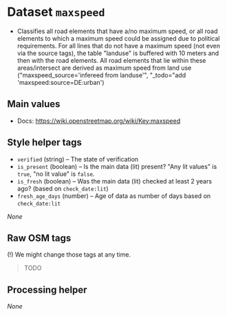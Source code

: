 # Dataset `maxspeed`

- Classifies all road elements that have a/no maximum speed, or all road elements to which a maximum speed could be assigned due to political requirements.
For all lines that do not have a maximum speed (not even via the source tags), the table "landuse" is buffered with 10 meters and then with the road elements. All road elements that lie within these areas/intersect are derived as maximum speed from land use ("maxspeed_source='infereed from landuse'", "_todo="add 'maxspeed:source=DE:urban')

## Main values

- Docs: https://wiki.openstreetmap.org/wiki/Key:maxspeed

## Style helper tags

- `verified` (string) – The state of verification
- `is_present` (boolean) – Is the main data (lit) present? "Any lit values" is `true`, "no lit value" is `false`.
- `is_fresh` (boolean) – Was the main data (lit) checked at least 2 years ago? (based on `check_date:lit`)
- `fresh_age_days` (number) – Age of data as number of days based on `check_date:lit`

_None_

## Raw OSM tags

(!) We might change those tags at any time.

> TODO

## Processing helper

_None_
